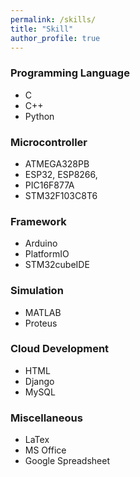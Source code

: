 ```yaml
---
permalink: /skills/
title: "Skill"
author_profile: true
---
```


### Programming Language
* C
* C++
* Python

### Microcontroller 
* ATMEGA328PB
* ESP32, ESP8266,
* PIC16F877A
* STM32F103C8T6

### Framework 
* Arduino
* PlatformIO
* STM32cubeIDE

### Simulation
* MATLAB
* Proteus

### Cloud Development 
* HTML
* Django
* MySQL

### Miscellaneous
* LaTex
* MS Office
* Google Spreadsheet


